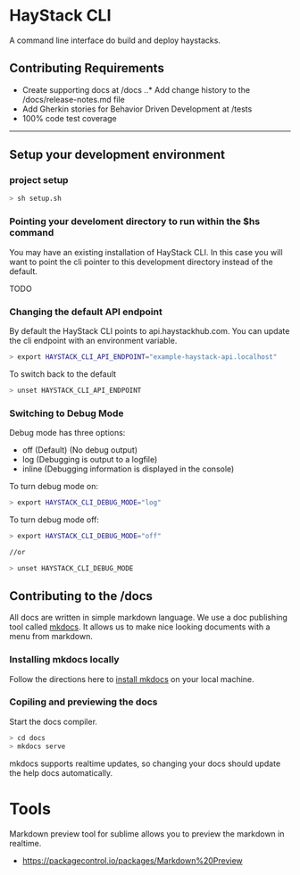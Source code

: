# HayStack CLI
A command line interface do build and deploy haystacks.

## Contributing Requirements
* Create supporting docs at /docs
..* Add change history to the /docs/release-notes.md file
* Add Gherkin stories for Behavior Driven Development at /tests
* 100% code test coverage


---

## Setup your development environment

### project setup

```sh
> sh setup.sh
```


### Pointing your develoment directory to run within the $hs command
You may have an existing installation of HayStack CLI. In this case you will want to point the cli pointer to this development directory instead of the default.

TODO



### Changing the default API endpoint
By default the HayStack CLI points to api.haystackhub.com.  You can update the cli endpoint with an environment variable.

```sh
> export HAYSTACK_CLI_API_ENDPOINT="example-haystack-api.localhost"
```

To switch back to the default

```sh
> unset HAYSTACK_CLI_API_ENDPOINT
```

### Switching to Debug Mode
Debug mode has three options:

* off (Default) (No debug output) 
* log (Debugging is output to a logfile)
* inline (Debugging information is displayed in the console)

To turn debug mode on:

```sh
> export HAYSTACK_CLI_DEBUG_MODE="log"
```


To turn debug mode off:

```sh
> export HAYSTACK_CLI_DEBUG_MODE="off"

//or

> unset HAYSTACK_CLI_DEBUG_MODE
```

## Contributing to the /docs
All docs are written in simple markdown language. We use a doc publishing tool called [mkdocs](http://www.mkdocs.org/). It allows us to make nice looking documents with a menu from markdown.

### Installing mkdocs locally

Follow the directions here to [install mkdocs](http://www.mkdocs.org/#installation) on your local machine.

### Copiling and previewing the docs

Start the docs compiler. 

```sh
> cd docs
> mkdocs serve
```

mkdocs supports realtime updates, so changing your docs should update the help docs automatically.


# Tools

Markdown preview tool for sublime allows you to preview the markdown in realtime. 

* https://packagecontrol.io/packages/Markdown%20Preview




